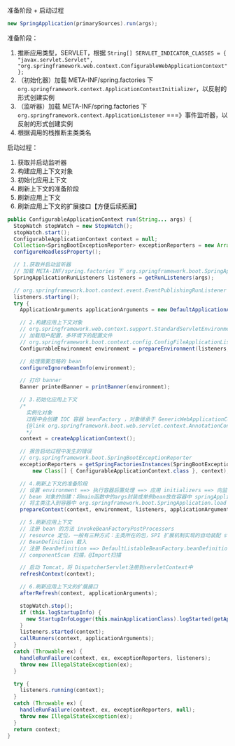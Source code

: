 准备阶段 + 启动过程
```java
new SpringApplication(primarySources).run(args);
```

准备阶段：

1. 推断应用类型，SERVLET，根据 `String[] SERVLET_INDICATOR_CLASSES = { "javax.servlet.Servlet", "org.springframework.web.context.ConfigurableWebApplicationContext" };`
2. （初始化器）加载 META-INF/spring.factories 下 `org.springframework.context.ApplicationContextInitializer`，以反射的形式创建实例
3. （监听器）加载 META-INF/spring.factories 下 `org.springframework.context.ApplicationListener` ===》事件监听器，以反射的形式创建实例
4. 根据调用的栈推断主类类名


启动过程：

1. 获取并启动监听器
2. 构建应用上下文对象
3. 初始化应用上下文
4. 刷新上下文的准备阶段
5. 刷新应用上下文
6. 刷新应用上下文的扩展接口【方便后续拓展】


```java
public ConfigurableApplicationContext run(String... args) {
  StopWatch stopWatch = new StopWatch();
  stopWatch.start();
  ConfigurableApplicationContext context = null;
  Collection<SpringBootExceptionReporter> exceptionReporters = new ArrayList<>();
  configureHeadlessProperty();

  // 1.获取并启动监听器
  // 加载 META-INF/spring.factories 下 org.springframework.boot.SpringApplicationRunListener
  SpringApplicationRunListeners listeners = getRunListeners(args);

  // org.springframework.boot.context.event.EventPublishingRunListener
  listeners.starting();
  try {
    ApplicationArguments applicationArguments = new DefaultApplicationArguments(args);

    // 2.构建应用上下文对象
    // org.springframework.web.context.support.StandardServletEnvironment
    // 加载用户配置，多环境下的配置文件
    // org.springframework.boot.context.config.ConfigFileApplicationListener
    ConfigurableEnvironment environment = prepareEnvironment(listeners, applicationArguments);

    // 处理需要忽略的 bean
    configureIgnoreBeanInfo(environment);

    // 打印 banner
    Banner printedBanner = printBanner(environment);

    // 3.初始化应用上下文
    /*
      实例化对象
      过程中会创建 IOC 容器 beanFactory ，对象继承于 GenericWebApplicationContext
      {@link org.springframework.boot.web.servlet.context.AnnotationConfigServletWebServerApplicationContext}
      */
    context = createApplicationContext();

    // 报告启动过程中发生的错误
    // org.springframework.boot.SpringBootExceptionReporter
    exceptionReporters = getSpringFactoriesInstances(SpringBootExceptionReporter.class,
        new Class[] { ConfigurableApplicationContext.class }, context);

    // 4.刷新上下文的准备阶段
    // 设置 environment ==> 执行容器后置处理 ==> 应用 initializers ==> 向监听器发送容器已准备好的事件 SpringApplicationRunListener
    // bean 对象的创建：将main函数中的args封装成单例bean放在容器中 springApplicationArguments，将banner也放在容器中 springBootBanner
    // 将主类注入到容器中 org.springframework.boot.SpringApplication.load
    prepareContext(context, environment, listeners, applicationArguments, printedBanner);

    // 5.刷新应用上下文
    // 注册 bean 的方法 invokeBeanFactoryPostProcessors
    // resource 定位，一般有三种方式：主类所在的包，SPI 扩展机制实现的自动装配 starter，@Import导入
    // BeanDefinition 载入
    // 注册 BeanDefinition ==> DefaultListableBeanFactory.beanDefinitionMap
    // componentScan 扫描，@Import扫描

    // 启动 Tomcat，将 DispatcherServlet注册到servletContext中
    refreshContext(context);

    // 6.刷新应用上下文的扩展接口
    afterRefresh(context, applicationArguments);

    stopWatch.stop();
    if (this.logStartupInfo) {
      new StartupInfoLogger(this.mainApplicationClass).logStarted(getApplicationLog(), stopWatch);
    }
    listeners.started(context);
    callRunners(context, applicationArguments);
  }
  catch (Throwable ex) {
    handleRunFailure(context, ex, exceptionReporters, listeners);
    throw new IllegalStateException(ex);
  }

  try {
    listeners.running(context);
  }
  catch (Throwable ex) {
    handleRunFailure(context, ex, exceptionReporters, null);
    throw new IllegalStateException(ex);
  }
  return context;
}
```